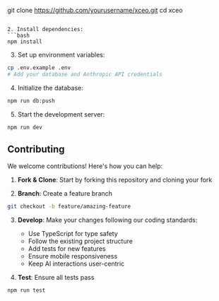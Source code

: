 git clone https://github.com/yourusername/xceo.git
cd xceo
```

2. Install dependencies:
```bash
npm install
```

3. Set up environment variables:
```bash
cp .env.example .env
# Add your database and Anthropic API credentials
```

4. Initialize the database:
```bash
npm run db:push
```

5. Start the development server:
```bash
npm run dev
```

## Contributing

We welcome contributions! Here's how you can help:

1. **Fork & Clone**: Start by forking this repository and cloning your fork

2. **Branch**: Create a feature branch
```bash
git checkout -b feature/amazing-feature
```

3. **Develop**: Make your changes following our coding standards:
   - Use TypeScript for type safety
   - Follow the existing project structure
   - Add tests for new features
   - Ensure mobile responsiveness
   - Keep AI interactions user-centric

4. **Test**: Ensure all tests pass
```bash
npm run test